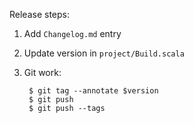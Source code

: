 Release steps:

1. Add `Changelog.md` entry
2. Update version in `project/Build.scala`
3. Git work:

        $ git tag --annotate $version
        $ git push
        $ git push --tags
